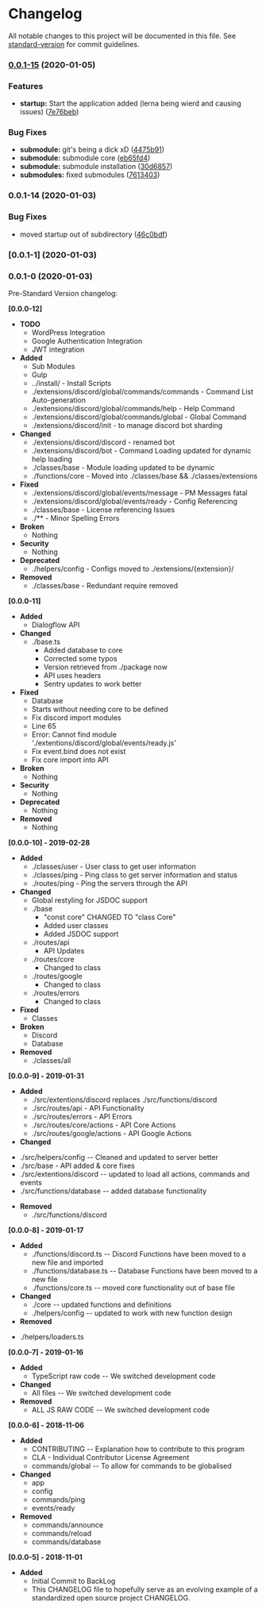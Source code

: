 # Changelog

All notable changes to this project will be documented in this file. See [standard-version](https://github.com/conventional-changelog/standard-version) for commit guidelines.

### [0.0.1-15](https://gitlab.com/tgtmedialtd/smartcloud/core/compare/v0.0.1-14...v0.0.1-15) (2020-01-05)


### Features

* **startup:** Start the application added (lerna being wierd and causing issues) ([7e76beb](https://gitlab.com/tgtmedialtd/smartcloud/core/commit/7e76bebb97a04b40cc450a8687795f950512312c))


### Bug Fixes

* **submodule:** git's being a dick xD ([4475b91](https://gitlab.com/tgtmedialtd/smartcloud/core/commit/4475b911dd2279bc1054e855600f0eeb258ee39b))
* **submodule:** submodule core ([eb65fd4](https://gitlab.com/tgtmedialtd/smartcloud/core/commit/eb65fd4f2bbc2650c93f4529b6ae9e1e0542e666))
* **submodule:** submodule installation ([30d6857](https://gitlab.com/tgtmedialtd/smartcloud/core/commit/30d6857b0fa6d58d0133736b3ff958416733bbab))
* **submodules:** fixed submodules ([7613403](https://gitlab.com/tgtmedialtd/smartcloud/core/commit/7613403d9af08a31b2d687b20570febdb6750b8b))

### 0.0.1-14 (2020-01-03)


### Bug Fixes

* moved startup out of subdirectory ([46c0bdf](https://gitlab.com/tgtmedialtd/smartcloud/core/commit/46c0bdf8b360410a1797c23fc6b296907a95441a))

### [0.0.1-1] (2020-01-03)

### 0.0.1-0 (2020-01-03)

Pre-Standard Version changelog:

**[0.0.0-12]**
* **TODO**
  - WordPress Integration
  - Google Authentication Integration
  - JWT integration
* **Added**
  - Sub Modules
  - Gulp
  - ../install/ - Install Scripts
  - ./extensions/discord/global/commands/commands - Command List Auto-generation
  - ./extensions/discord/global/commands/help - Help Command
  - ./extensions/discord/global/commands/global - Global Command
  - ./extensions/discord/init - to manage discord bot sharding
* **Changed**
  - ./extensions/discord/discord - renamed bot
  - ./extensions/discord/bot - Command Loading updated for dynamic help loading
  - ./classes/base - Module loading updated to be dynamic
  - ./functions/core - Moved into ./classes/base && ./classes/extensions
* **Fixed**
  - ./extensions/discord/global/events/message - PM Messages fatal
  - ./extensions/discord/global/events/ready - Config Referencing
  - ./classes/base - License referencing Issues
  - ./** - Minor Spelling Errors
* **Broken**
  - Nothing
* **Security**
  - Nothing
* **Deprecated**
  - ./helpers/config - Configs moved to ./extensions/{extension}/
* **Removed**
  - ./classes/base - Redundant require removed

**[0.0.0-11]**
* **Added**
  - Dialogflow API
* **Changed**
  - ./base.ts
    - Added database to core
    - Corrected some typos
    - Version retrieved from ./package now
    - API uses headers
    - Sentry updates to work better
* **Fixed**
  - Database
  - Starts without needing core to be defined
  - Fix discord import modules
  - Line 65
  - Error: Cannot find module './extentions/discord/global/events/ready.js'
  - Fix event.bind does not exist
  - Fix core import into API
* **Broken**
  - Nothing
* **Security**
  - Nothing
* **Deprecated**
  - Nothing
* **Removed**
  - Nothing

**[0.0.0-10] - 2019-02-28**
* **Added**
  - ./classes/user - User class to get user information
  - ./classes/ping - Ping class to get server information and status
  - ./routes/ping - Ping the servers through the API
* **Changed**
  - Global restyling for JSDOC support
  - ./base
    - "const core" CHANGED TO "class Core"
    - Added user classes
    - Added JSDOC support
  - ./routes/api
    - API Updates
  - ./routes/core
    - Changed to class
  - ./routes/google
    - Changed to class
  - ./routes/errors
    - Changed to class
* **Fixed**
  - Classes
* **Broken**
  - Discord
  - Database
* **Removed**
  - ./classes/all

**[0.0.0-9] - 2019-01-31**
* **Added**
  - ./src/extentions/discord replaces ./src/functions/discord
  - ./src/routes/api - API Functionality
  - ./src/routes/errors - API Errors
  - ./src/routes/core/actions - API Core Actions
  - ./src/routes/google/actions - API Google Actions
* **Changed**
 - ./src/helpers/config -- Cleaned and updated to server better
 - ./src/base - API added & core fixes
 - ./src/extentions/discord -- updated to load all actions, commands and events
 - ./src/functions/database -- added database functionality
* **Removed**
  - ./src/functions/discord

**[0.0.0-8] - 2019-01-17**
* **Added**
  - ./functions/discord.ts -- Discord Functions have been moved to a new file and imported
  - ./functions/database.ts -- Database Functions have been moved to a new file
  - ./functions/core.ts -- moved core functionality out of base file
* **Changed**
  - ./core -- updated functions and definitions
  - ./helpers/config -- updated to work with new function design
* **Removed**
- ./helpers/loaders.ts

**[0.0.0-7] - 2019-01-16**
* **Added**
  - TypeScript raw code -- We switched development code
* **Changed**
  - All files -- We switched development code
* **Removed**
  - ALL JS RAW CODE -- We switched development code

**[0.0.0-6] - 2018-11-06**
* **Added**
  - CONTRIBUTING -- Explanation how to contribute to this program
  - CLA - Individual Contributor License Agreement
  - commands/global -- To allow for commands to be globalised
* **Changed**
  - app
  - config
  - commands/ping
  - events/ready
* **Removed**
  - commands/announce
  - commands/reload
  - commands/database

**[0.0.0-5] - 2018-11-01**
* **Added**
  - Initial Commit to BackLog
  - This CHANGELOG file to hopefully serve as an evolving example of a standardized open source project CHANGELOG.
